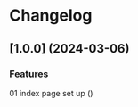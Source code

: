 # Changelog

## [1.0.0] (2024-03-06)

### Features

01 index page set up ([](https://github.com/Alejandrocsdev/jsPractice/commit/))